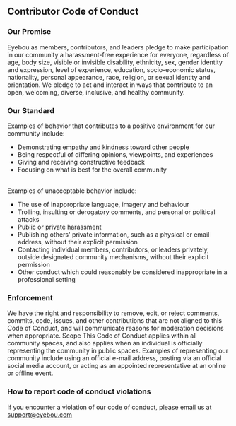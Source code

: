 ## Contributor Code of Conduct

### Our Promise
Eyebou as members, contributors, and leaders pledge to make participation in our community a harassment-free experience for everyone, regardless of age, body size, visible or invisible disability, ethnicity, sex, gender identity and expression, level of experience, education, socio-economic status, nationality, personal appearance, race, religion, or sexual identity and orientation.
We pledge to act and interact in ways that contribute to an open, welcoming, diverse, inclusive, and healthy community.

### Our Standard
Examples of behavior that contributes to a positive environment for our community include:
- Demonstrating empathy and kindness toward other people
- Being respectful of differing opinions, viewpoints, and experiences
- Giving and receiving constructive feedback
- Focusing on what is best for the overall community <br/><br/>

Examples of unacceptable behavior include: 
- The use of inappropriate language, imagery and behaviour 
- Trolling, insulting or derogatory comments, and personal or political attacks
- Public or private harassment
- Publishing others' private information, such as a physical or email address, without their explicit permission
- Contacting individual members, contributors, or leaders privately, outside designated community mechanisms, without their explicit permission
- Other conduct which could reasonably be considered inappropriate in a professional setting

### Enforcement
We have the right and responsibility to remove, edit, or reject comments, commits, code, issues, and other contributions that are not aligned to this Code of Conduct, and will communicate reasons for moderation decisions when appropriate.
Scope
This Code of Conduct applies within all community spaces, and also applies when an individual is officially representing the community in public spaces. Examples of representing our community include using an official e-mail address, posting via an official social media account, or acting as an appointed representative at an online or offline event. 

### How to report code of conduct violations
If you encounter a violation of our code of conduct, please email us at support@eyebou.com

